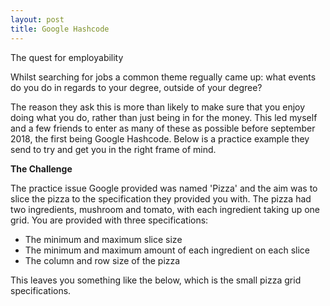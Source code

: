 ```yaml
---
layout: post
title: Google Hashcode
---
```

The quest for employability 

Whilst searching for jobs a common theme regually came up: what events do you do in regards to your degree, outside of your degree? 

The reason they ask this is more than likely to make sure that you enjoy doing what you do, rather than just being in for the money. This led myself and a few friends to enter as many of these as possible before september 2018, the first being Google Hashcode. Below is a practice example they send to try and get you in the right frame of mind. 

<b>The Challenge </b> 

The practice issue Google provided was named 'Pizza' and the aim was to slice the pizza to the specification they provided you with. The pizza had two ingredients, mushroom and tomato, with each ingredient taking up one grid. You are provided with three specifications: 

<ul style="list-style-type:disc">
  <li>The minimum and maximum slice size</li>
  <li>The minimum and maximum amount of each ingredient on each slice</li>
  <li>The column and row size of the pizza</li>
</ul> 

This leaves you something like the below, which is the small pizza grid specifications. 


